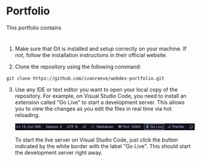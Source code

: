 # Portfolio

This portfolio contains

# 

1. Make sure that Git is installed and setup correctly on your machine. If not, follow the installation instructions in their official website.

2. Clone the repository using the following command:

```git
git clone https://github.com/ivanreeve/webdev-portfolio.git
```

3. Use any IDE or text editor you want to open your local copy of the repository. For example, on Visual Studio Code, you need to install an extension called "Go Live" to start a development server. This allows you to view the changes as you edit the files in real time via hot reloading. 

    ![img](./src/assets/img/liveserver.png)

    To start the live server on Visual Studio Code, just click the button indicated by the white border with the label "Go Live". This should start the development server right away.